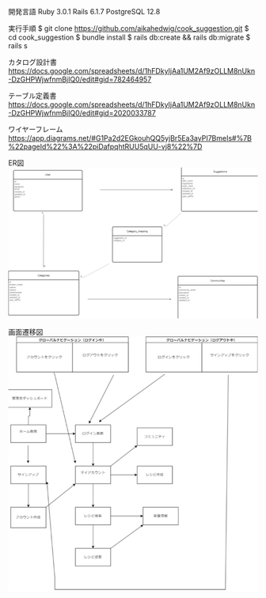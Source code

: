 開発言語 Ruby 3.0.1 Rails 6.1.7 PostgreSQL 12.8

実行手順 $ git clone https://github.com/aikahedwig/cook_suggestion.git $ cd cook_suggestion $ bundle install $ rails db:create && rails db:migrate $ rails s

カタログ設計書 https://docs.google.com/spreadsheets/d/1hFDkyIjAa1UM2Af9zOLLM8nUkn-DzGHPWjwfnmBjIQ0/edit#gid=782464957

テーブル定義書 https://docs.google.com/spreadsheets/d/1hFDkyIjAa1UM2Af9zOLLM8nUkn-DzGHPWjwfnmBjIQ0/edit#gid=2020033787

ワイヤーフレーム https://app.diagrams.net/#G1Pa2d2EGkouhQQ5yjBr5Ea3ayPI7BmeIs#%7B%22pageId%22%3A%22piDafpqhtRUU5qUU-vj8%22%7D

ER図
![alt text](image.png)

画面遷移図
![alt text](image-1.png)